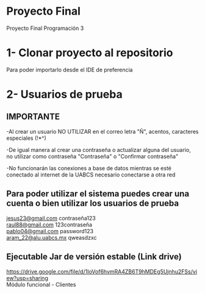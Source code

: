 # Proyecto Final
Proyecto Final Programación 3

# 1- Clonar proyecto al repositorio
Para poder importarlo desde el IDE de preferencia

# 2- Usuarios de prueba
## IMPORTANTE
-Al crear un usuario NO UTILIZAR en el correo letra "Ñ", acentos, caracteres especiales (!*^)
<br />

-De igual manera al crear una contraseña o actualizar alguna del usuario, no utilizar como contraseña "Contraseña" o "Confirmar contraseña"
<br />

-No funcionarán las conexiones a base de datos mientras se esté conectado al internet de la UABCS necesario conectarse a otra red

## Para poder utilizar el sistema puedes crear una cuenta o bien utilizar los usuarios de prueba
jesus23@gmail.com     contraseña123
<br />
raul88@gmail.com      123contraseña
<br />
pablo04@gmail.com     password123
<br />
aram_22@alu.uabcs.mx  qweasdzxc

## Ejecutable Jar de versión estable (Link drive)
https://drive.google.com/file/d/1IoVof6hvmRA4ZB6T9hMDEg5Ujnhu2FSs/view?usp=sharing
<br />
Módulo funcional - Clientes
